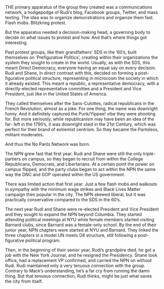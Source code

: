 THE primary apparatus of the group they created was a communications network, a
hodgepodge of Rudi’s blog, Facebook groups, Twitter, and mass texting. The idea
was to organize demonstrations and organize them fast. Flash mobs. Blitzkrieg
protest.

But the apparatus needed a decision-making head, a governing body to decide on
what issues to protest and how. And that’s where things got interesting.

Past protest groups, like their grandfathers’ SDS in the ’60’s, built themselves
on ‘Prefigurative Politics’, creating within their organizations the system they
sought to create in the world. Usually, as with the SDS, this meant Direct
Democracy, everyone having an equal say on every decision. Rudi and Shane, in
direct contrast with this, decided on forming a post-figurative political
structure, representing in microcosm the society in which it already existed.
This meant a republic, a representative democracy, with a directly-elected
representative committee and a President and Vice President, just like in the
United States of America.

They called themselves after the Sans-Culottes, radical republicans in the
French Revolution, almost as a joke. For one thing, the name was downright
funny. And it definitely captured the Punk/Yippee! vibe they were shooting for.
But more seriously, while republicanism may have been an idea of the far- left
in the 1790’s, it was downright staid in the 21st Century, which was perfect for
their brand of extremist centrism. So they became the Pantsless, militant
moderates.

And thus the No Pants Network was born.

The NPN grew fast that first year. Rudi and Shane were still the only
triple-partiers on campus, so they began to recruit from within the College
Republicans, Democrats, and Libertarians. At a certain point the power on campus
flipped, and the party clubs began to act within the NPN the same way the DNC
and GOP operated within the US government.

There was limited action that first year. Just a few flash mobs and walkouts in
sympathy with the minimum wage strikes and Black Lives Matter campaign then
popular in the city. The NPN skewed liberal, but it was practically conservative
compared to the SDS in the 60’s.

The next year Rudi and Shane were re-elected President and Vice President and
they sought to expand the NPN beyond Columbia. They started attending political
meetings at NYU while female members started visiting Barnard clubs, since
Barnard was a female-only school. By the end of their junior year, NPN chapters
were started at NYU and Barnard. They linked the three chapters in a model UN
meets G8 structure, still following a post-figurative political program.

Then, in the beginning of their senior year, Rudi’s grandpére died, he got a job
with the New York Journal, and he resigned the Presidency. Shane took office,
had a replacement VP confirmed, and carried the NPN on without Rudi. Rudi
maintained only a very tenuous connection with the group. Contrary to Mack’s
understanding, he’s a far cry from running the damn thing. But that tenuous
connection, Rudi thinks, might be just what saves the city from itself.

